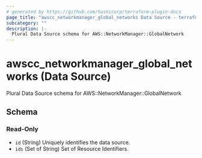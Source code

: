 ```yaml
---
# generated by https://github.com/hashicorp/terraform-plugin-docs
page_title: "awscc_networkmanager_global_networks Data Source - terraform-provider-awscc"
subcategory: ""
description: |-
  Plural Data Source schema for AWS::NetworkManager::GlobalNetwork
---
```


# awscc_networkmanager_global_networks (Data Source)

Plural Data Source schema for AWS::NetworkManager::GlobalNetwork



<!-- schema generated by tfplugindocs -->
## Schema

### Read-Only

- `id` (String) Uniquely identifies the data source.
- `ids` (Set of String) Set of Resource Identifiers.


